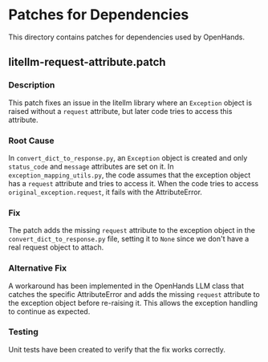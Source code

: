 # Patches for Dependencies

This directory contains patches for dependencies used by OpenHands.

## litellm-request-attribute.patch

### Description
This patch fixes an issue in the litellm library where an `Exception` object is raised without a `request` attribute, but later code tries to access this attribute.

### Root Cause
In `convert_dict_to_response.py`, an `Exception` object is created and only `status_code` and `message` attributes are set on it. In `exception_mapping_utils.py`, the code assumes that the exception object has a `request` attribute and tries to access it. When the code tries to access `original_exception.request`, it fails with the AttributeError.

### Fix
The patch adds the missing `request` attribute to the exception object in the `convert_dict_to_response.py` file, setting it to `None` since we don't have a real request object to attach.

### Alternative Fix
A workaround has been implemented in the OpenHands LLM class that catches the specific AttributeError and adds the missing `request` attribute to the exception object before re-raising it. This allows the exception handling to continue as expected.

### Testing
Unit tests have been created to verify that the fix works correctly.

